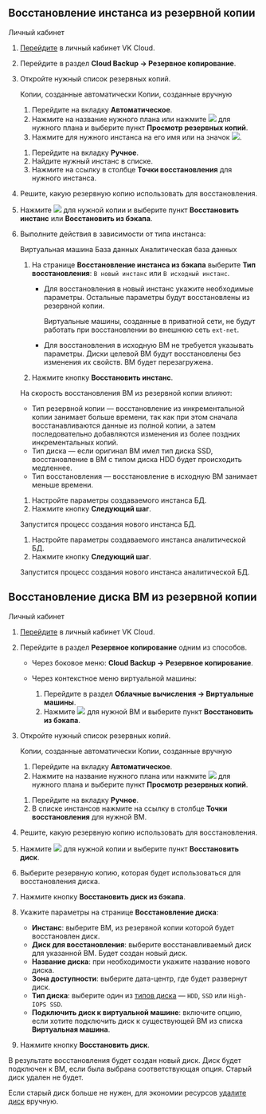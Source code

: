 ## Восстановление инстанса из резервной копии

<tabs>
<tablist>
<tab>Личный кабинет</tab>
</tablist>
<tabpanel>

1. [Перейдите](https://msk.cloud.vk.com/app/) в личный кабинет VK Cloud.
1. Перейдите в раздел **Cloud Backup → Резервное копирование**.
1. Откройте нужный список резервных копий.

   <tabs>
   <tablist>
   <tab>Копии, созданные автоматически</tab>
   <tab>Копии, созданные вручную</tab>
   </tablist>
   <tabpanel>

      1. Перейдите на вкладку **Автоматическое**.
      1. Нажмите на название нужного плана или нажмите ![ ](/ru/assets/more-icon.svg "inline") для нужного плана и выберите пункт **Просмотр резервных копий**.
      1. Нажмите для нужного инстанса на его имя или на значок ![ ](/ru/assets/right-arrow-icon.svg "inline").

   </tabpanel>
   <tabpanel>

      1. Перейдите на вкладку **Ручное**.
      1. Найдите нужный инстанс в списке.
      1. Нажмите на ссылку в столбце **Точки восстановления** для нужного инстанса.

   </tabpanel>
   </tabs>

1. Решите, какую резервную копию использовать для восстановления.
1. Нажмите ![ ](/ru/assets/more-icon.svg "inline") для нужной копии и выберите пункт **Восстановить инстанс** или **Восстановить из бэкапа**.
1. Выполните действия в зависимости от типа инстанса:

    <tabs>
    <tablist>
    <tab>Виртуальная машина</tab>
    <tab>База данных</tab>
    <tab>Аналитическая база данных</tab>
    </tablist>
    <tabpanel>

    1. На странице **Восстановление инстанса из бэкапа** выберите **Тип восстановления**: `В новый инстанс` или `В исходный инстанс`.

        - Для восстановления в новый инстанс укажите необходимые параметры. Остальные параметры будут восстановлены из резервной копии.

            <warn>

            Виртуальные машины, созданные в приватной сети, не будут работать при восстановлении во внешнюю сеть `ext-net`.

            </warn>

        - Для восстановления в исходную ВМ не требуется указывать параметры. Диски целевой ВМ будут восстановлены без изменения их свойств. ВМ будет перезагружена.

    1. Нажмите кнопку **Восстановить инстанс**.

    <info>

    На скорость восстановления ВМ из резервной копии влияют:

    - Тип резервной копии — восстановление из инкрементальной копии занимает больше времени, так как при этом сначала восстанавливаются данные из полной копии, а затем последовательно добавляются изменения из более поздних инкрементальных копий.
    - Тип диска — если оригинал ВМ имел тип диска SSD, восстановление в ВМ с типом диска HDD будет происходить медленнее.
    - Тип восстановления — восстановление в исходную ВМ занимает меньше времени.

    </info>

    </tabpanel>
    <tabpanel>

    1. Настройте параметры создаваемого инстанса БД.
    1. Нажмите кнопку **Следующий шаг**.

    Запустится процесс создания нового инстанса БД.

    </tabpanel>
    <tabpanel>

    1. Настройте параметры создаваемого инстанса аналитической БД.
    1. Нажмите кнопку **Следующий шаг**.

    Запустится процесс создания нового инстанса аналитической БД.

    </tabpanel>
    </tabs>

</tabpanel>
</tabs>

## Восстановление диска ВМ из резервной копии

<tabs>
<tablist>
<tab>Личный кабинет</tab>
</tablist>
<tabpanel>

1. [Перейдите](https://msk.cloud.vk.com/app/) в личный кабинет VK Cloud.
1. Перейдите в раздел **Резервное копирование** одним из способов.

   - Через боковое меню: **Cloud Backup → Резервное копирование**.

   - Через контекстное меню виртуальной машины:

      1. Перейдите в раздел **Облачные вычисления → Виртуальные машины**.
      1. Нажмите ![ ](/ru/assets/more-icon.svg "inline") для нужной ВМ и выберите пункт **Восстановить из бэкапа**.

1. Откройте нужный список резервных копий.

   <tabs>
   <tablist>
   <tab>Копии, созданные автоматически</tab>
   <tab>Копии, созданные вручную</tab>
   </tablist>
   <tabpanel>

      1. Перейдите на вкладку **Автоматическое**.
      1. Нажмите на название нужного плана или нажмите ![ ](/ru/assets/more-icon.svg "inline") для нужного плана и выберите пункт **Просмотр резервных копий**.

   </tabpanel>
   <tabpanel>

      1. Перейдите на вкладку **Ручное**.
      1. В списке инстансов нажмите на ссылку в столбце **Точки восстановления** для нужной ВМ.

   </tabpanel>
   </tabs>

1. Решите, какую резервную копию использовать для восстановления.
1. Нажмите ![ ](/ru/assets/more-icon.svg "inline") для нужной копии и выберите пункт **Восстановить диск**.
1. Выберите резервную копию, которая будет использоваться для восстановления диска.
1. Нажмите кнопку **Восстановить диск из бэкапа**.
1. Укажите параметры на странице **Восстановление диска**:

   - **Инстанс**: выберите ВМ, из резервной копии которой будет восстановлен диск.
   - **Диск для восстановления**: выберите восстанавливаемый диск для указанной ВМ. Будет создан новый диск.
   - **Название диска**: при необходимости укажите название нового диска.
   - **Зона доступности**: выберите дата-центр, где будет развернут диск.
   - **Тип диска**: выберите один из [типов диска](/ru/computing/iaas/concepts/data-storage/disk-types#disk_types) — `HDD`, `SSD` или `High-IOPS SSD`.
   - **Подключить диск к виртуальной машине**: включите опцию, если хотите подключить диск к существующей ВМ из списка **Виртуальная машина**.

1. Нажмите кнопку **Восстановить диск**.

</tabpanel>
</tabs>

В результате восстановления будет создан новый диск. Диск будет подключен к ВМ, если была выбрана соответствующая опция. Старый диск удален не будет.

<warn>

Если старый диск больше не нужен, для экономии ресурсов [удалите диск](/ru/computing/iaas/service-management/volumes#udalenie_diska) вручную.

</warn>
